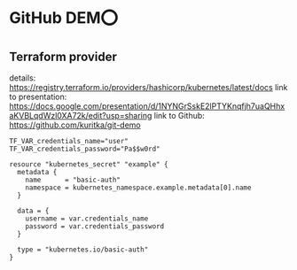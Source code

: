 # GitHub DEM⭕

## Terraform provider
details: https://registry.terraform.io/providers/hashicorp/kubernetes/latest/docs
link to presentation: https://docs.google.com/presentation/d/1NYNGrSskE2lPTYKnqfjh7uaQHhxaKVBLqdWzl0XA72k/edit?usp=sharing
link to Github: https://github.com/kuritka/git-demo



```.env
TF_VAR_credentials_name="user"
TF_VAR_credentials_password="Pa$$w0rd"
```

```shell
resource "kubernetes_secret" "example" {
  metadata {
    name      = "basic-auth"
    namespace = kubernetes_namespace.example.metadata[0].name
  }

  data = {
    username = var.credentials_name
    password = var.credentials_password
  }

  type = "kubernetes.io/basic-auth"
}
```


